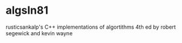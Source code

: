 # algsIn81
rusticsankalp's C++ implementations of algortithms 4th ed by robert segewick and kevin wayne
